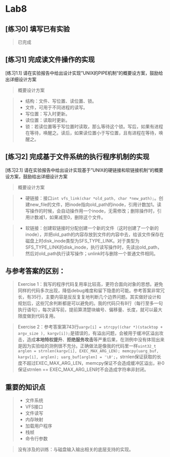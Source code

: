 # Lab8

## [练习0] 填写已有实验

> 已完成

## [练习1] 完成读文件操作的实现

[练习1.1] 请在实验报告中给出设计实现”UNIX的PIPE机制“的概要设方案，鼓励给出详细设计方案

> 概要设计方案

> - 结构：文件、写位置、读位置、锁。
> - 文件，可用于不同进程的读写。
> - 写位置：写入时更新。
> - 读位置：读取时更新。
> - 锁：若读位置等于写位置时读取，那么等待这个锁。写后，如果有进程在等待，唤醒之。读后，如果读位置小于写位置，且有进程在等待，唤醒之。

## [练习2] 完成基于文件系统的执行程序机制的实现

[练习2.1] 请在实验报告中给出设计实现基于”UNIX的硬链接和软链接机制“的概要设方案，鼓励给出详细设计方案

> 概要设计方案

> - 硬链接：接口`int vfs_link(char *old_path, char *new_path);`。创建new_file的文件，把inode指向old_path的inode，引用计数加1。读写操作的时候，会自动操作用一个inode，无需修改；删除操作时，引用计数减1，如果减至0，删除这个文件。

> - 软链接：创建软链接时分配创建一个新的文件（这时创建了一个新的inode），并把old_path的内容存放到文件的内容中去，给该文件保存在磁盘上时disk_inode类型为SFS_TYPE_LINK。对于类型为SFS_TYPE_LINK的disk_inode，执行读写操作时，先读出old_path，然后对old_path执行读写操作；unlink时与删除一个普通文件相同。

## 与参考答案的区别：

> Exercise 1：我写的程序代码复用率比较高，更符合面向对象的思想。避免同样的代码多次出现，降低debug难度和留下隐患的可能。参考答案非常冗长，有35行，主要内容是反反复复地判断几个边界问题。其实做好设计和规划后，这些冗余判断都是可以避免的。我的代码只有8行（每行至多一句执行语句），每次读写前，提前算清楚块编号、偏移量、长度，就可以最大限度做到代码复用。

> Exercise 2：参考答案第743行`uargv[i] = strcpy((char *)(stacktop + argv_size ), kargv[i]);`是错误的，有溢出问题，会被用于缓冲区溢出攻击，造成**本地特权提升**、**拒绝服务攻击**等严重后果，在测例中没有体现出来是因为实验给的测例很不充分。正确做法是像我的代码里一样`uint32_t arglen = strnlen(kargv[i], EXEC_MAX_ARG_LEN); memcpy(uarg_buf, kargv[i], arglen); uarg_buf[arglen] = '\0';`，strnlen保证获取的长度不超过EXEC_MAX_ARG_LEN，memcpy保证不会造成缓冲区溢出，补0保证strnlen == EXEC_MAX_ARG_LEN时不会造成字符串非封闭。

## 重要的知识点

> - 文件系统
> - VFS接口
> - 文件读写
> - 内存映射
> - 加载用户程序
> - 栈帧
> - 命令行参数

> 没有涉及的训练：与磁盘输入输出相关的底层支持的实现。
